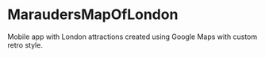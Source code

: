 # MaraudersMapOfLondon
Mobile app with London attractions created using Google Maps with custom retro style.
